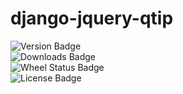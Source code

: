 django-jquery-qtip
==================

![Version Badge](https://pypip.in/v/django-jquery-qtip/badge.png)  
![Downloads Badge](https://pypip.in/d/django-jquery-qtip/badge.png)  
![Wheel Status Badge](https://pypip.in/wheel/django-jquery-qtip/badge.png)  
![License Badge](https://pypip.in/license/django-jquery-qtip/badge.png)  
